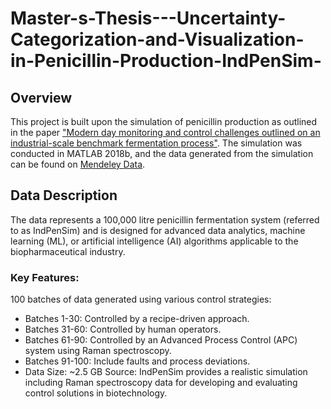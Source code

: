 # Master-s-Thesis---Uncertainty-Categorization-and-Visualization-in-Penicillin-Production-IndPenSim-
## Overview
This project is built upon the simulation of penicillin production as outlined in the paper ["Modern day monitoring and control challenges outlined on an industrial-scale benchmark fermentation process"](https://www.sciencedirect.com/science/article/pii/S0098135418305106). The simulation was conducted in MATLAB 2018b, and the data generated from the simulation can be found on [Mendeley Data](https://data.mendeley.com/datasets/pdnjz7zz5x/1).
## Data Description
The data represents a 100,000 litre penicillin fermentation system (referred to as IndPenSim) and is designed for advanced data analytics, machine learning (ML), or artificial intelligence (AI) algorithms applicable to the biopharmaceutical industry.

### Key Features:
100 batches of data generated using various control strategies:
- Batches 1-30: Controlled by a recipe-driven approach.
- Batches 31-60: Controlled by human operators.
- Batches 61-90: Controlled by an Advanced Process Control (APC) system using Raman spectroscopy.
- Batches 91-100: Include faults and process deviations.
- Data Size: ~2.5 GB
Source: IndPenSim provides a realistic simulation including Raman spectroscopy data for developing and evaluating control solutions in biotechnology.
